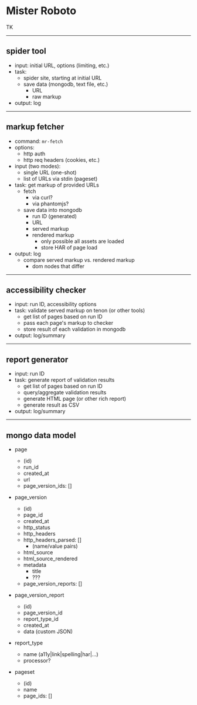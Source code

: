 # Mister Roboto

TK

----

## spider tool

* input: initial URL, options (limiting, etc.)
* task:
  * spider site, starting at initial URL
  * save data (mongodb, text file, etc.)
    * URL
    * raw markup
* output: log

----

## markup fetcher

* command: `mr-fetch`
* options:
  * http auth
  * http req headers (cookies, etc.)
* input (two modes):
  * single URL (one-shot)
  * list of URLs via stdin (pageset)
* task: get markup of provided URLs
  * fetch
    * via curl?
    * via phantomjs?
  * save data into mongodb
    * run ID (generated)
    * URL
    * served markup
    * rendered markup
      * only possible all assets are loaded
      * store HAR of page load
* output: log
  * compare served markup vs. rendered markup
    * dom nodes that differ

----

## accessibility checker

* input: run ID, accessibility options
* task: validate served markup on tenon (or other tools)
  * get list of pages based on run ID
  * pass each page's markup to checker
  * store result of each validation in mongodb
* output: log/summary

----

## report generator

* input: run ID
* task: generate report of validation results
  * get list of pages based on run ID
  * query/aggregate validation results
  * generate HTML page (or other rich report)
  * generate result as CSV
* output: log/summary


----

## mongo data model

* page
  * (id)
  * run_id
  * created_at
  * url
  * page_version_ids: []

* page_version
  * (id)
  * page_id
  * created_at
  * http_status
  * http_headers
  * http_headers_parsed: []
    * (name/value pairs)
  * html_source
  * html_source_rendered
  * metadata
    * title
    * ???
  * page_version_reports: []

* page_version_report
  * (id)
  * page_version_id
  * report_type_id
  * created_at
  * data (custom JSON)

* report_type
  * name (a11y|link|spelling|har|...)
  * processor?

* pageset
  * (id)
  * name
  * page_ids: []
